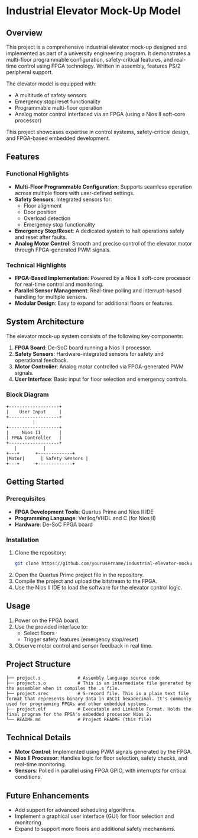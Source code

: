 # Industrial Elevator Mock-Up Model

## Overview
This project is a comprehensive industrial elevator mock-up designed and implemented as part of a university engineering program. It demonstrates a multi-floor programmable configuration, safety-critical features, and real-time control using FPGA technology. Written in assembly, features PS/2 peripheral support.
 
The elevator model is equipped with:
- A multitude of safety sensors
- Emergency stop/reset functionality
- Programmable multi-floor operation
- Analog motor control interfaced via an FPGA (using a Nios II soft-core processor)

This project showcases expertise in control systems, safety-critical design, and FPGA-based embedded development.

## Features
### Functional Highlights
- **Multi-Floor Programmable Configuration**: Supports seamless operation across multiple floors with user-defined settings.
- **Safety Sensors**: Integrated sensors for:
  - Floor alignment
  - Door position
  - Overload detection
  - Emergency stop functionality
- **Emergency Stop/Reset**: A dedicated system to halt operations safely and reset after faults.
- **Analog Motor Control**: Smooth and precise control of the elevator motor through FPGA-generated PWM signals.

### Technical Highlights
- **FPGA-Based Implementation**: Powered by a Nios II soft-core processor for real-time control and monitoring.
- **Parallel Sensor Management**: Real-time polling and interrupt-based handling for multiple sensors.
- **Modular Design**: Easy to expand for additional floors or features.

## System Architecture
The elevator mock-up system consists of the following key components:
1. **FPGA Board**: De-SoC board running a Nios II processor.
2. **Safety Sensors**: Hardware-integrated sensors for safety and operational feedback.
3. **Motor Controller**: Analog motor controlled via FPGA-generated PWM signals.
4. **User Interface**: Basic input for floor selection and emergency controls.

### Block Diagram
```text
+-------------------+
|    User Input     |
+-------------------+
          |
+-------------------+
|     Nios II       |
| FPGA Controller   |
+-------------------+
   |          |
+---+      +-------------+
|Motor|      | Safety Sensors |
+---+      +-------------+
```

## Getting Started
### Prerequisites
- **FPGA Development Tools**: Quartus Prime and Nios II IDE
- **Programming Language**: Verilog/VHDL and C (for Nios II)
- **Hardware**: De-SoC FPGA board

### Installation
1. Clone the repository:
   ```bash
   git clone https://github.com/yourusername/industrial-elevator-mockup.git
   ```
2. Open the Quartus Prime project file in the repository.
3. Compile the project and upload the bitstream to the FPGA.
4. Use the Nios II IDE to load the software for the elevator control logic.

## Usage
1. Power on the FPGA board.
2. Use the provided interface to:
   - Select floors
   - Trigger safety features (emergency stop/reset)
3. Observe motor control and sensor feedback in real time.

## Project Structure
```plaintext
├── project.s              # Assembly language source code
├── project.s.o            # This is an intermediate file generated by the assembler when it compiles the .s file.
├── project.srec           # S-record file. This is a plain text file format that represents binary data in ASCII hexadecimal. It's commonly used for programming FPGAs and other embedded systems.
├── project.elf            # Executable and Linkable Format. Holds the final program for the FPGA's embedded processor Nios 2.
└── README.md              # Project README (this file)
```

## Technical Details
- **Motor Control**: Implemented using PWM signals generated by the FPGA.
- **Nios II Processor**: Handles logic for floor selection, safety checks, and real-time monitoring.
- **Sensors**: Polled in parallel using FPGA GPIO, with interrupts for critical conditions.

## Future Enhancements
- Add support for advanced scheduling algorithms.
- Implement a graphical user interface (GUI) for floor selection and monitoring.
- Expand to support more floors and additional safety mechanisms.

